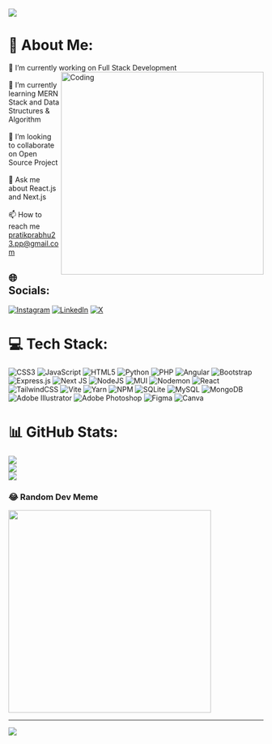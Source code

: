 <h1>
 <img src="https://user-images.githubusercontent.com/74038190/213910845-af37a709-8995-40d6-be59-724526e3c3d7.gif"/>
</h1>


# 💫 About Me:
 🔭 I’m currently working on Full Stack Development<br><img align="right" alt="Coding" width="400" src="https://img.static-rmg.be/a/view/q75/w/h/2258915/jim-carrey-gif.gif"><br>🌱 I’m currently learning MERN Stack and Data Structures & Algorithm<br><br>👯 I’m looking to collaborate on Open Source Project<br> <br>💬 Ask me about React.js and Next.js<br><br>📫 How to reach me pratikprabhu23.pp@gmail.com
 


## 🌐 Socials:
[![Instagram](https://img.shields.io/badge/Instagram-%23E4405F.svg?logo=Instagram&logoColor=white)](https://instagram.com/gg.shanks) [![LinkedIn](https://img.shields.io/badge/LinkedIn-%230077B5.svg?logo=linkedin&logoColor=white)](https://www.linkedin.com/in/pratikprabhu23/) [![X](https://img.shields.io/badge/X-black.svg?logo=X&logoColor=white)](https://x.com/@ShanksRH4) 

# 💻 Tech Stack:
![CSS3](https://img.shields.io/badge/css3-%231572B6.svg?style=for-the-badge&logo=css3&logoColor=white) ![JavaScript](https://img.shields.io/badge/javascript-%23323330.svg?style=for-the-badge&logo=javascript&logoColor=%23F7DF1E) ![HTML5](https://img.shields.io/badge/html5-%23E34F26.svg?style=for-the-badge&logo=html5&logoColor=white) ![Python](https://img.shields.io/badge/python-3670A0?style=for-the-badge&logo=python&logoColor=ffdd54) ![PHP](https://img.shields.io/badge/php-%23777BB4.svg?style=for-the-badge&logo=php&logoColor=white) ![Angular](https://img.shields.io/badge/angular-%23DD0031.svg?style=for-the-badge&logo=angular&logoColor=white) ![Bootstrap](https://img.shields.io/badge/bootstrap-%238511FA.svg?style=for-the-badge&logo=bootstrap&logoColor=white) ![Express.js](https://img.shields.io/badge/express.js-%23404d59.svg?style=for-the-badge&logo=express&logoColor=%2361DAFB) ![Next JS](https://img.shields.io/badge/Next-black?style=for-the-badge&logo=next.js&logoColor=white) ![NodeJS](https://img.shields.io/badge/node.js-6DA55F?style=for-the-badge&logo=node.js&logoColor=white) ![MUI](https://img.shields.io/badge/MUI-%230081CB.svg?style=for-the-badge&logo=mui&logoColor=white) ![Nodemon](https://img.shields.io/badge/NODEMON-%23323330.svg?style=for-the-badge&logo=nodemon&logoColor=%BBDEAD) ![React](https://img.shields.io/badge/react-%2320232a.svg?style=for-the-badge&logo=react&logoColor=%2361DAFB) ![TailwindCSS](https://img.shields.io/badge/tailwindcss-%2338B2AC.svg?style=for-the-badge&logo=tailwind-css&logoColor=white) ![Vite](https://img.shields.io/badge/vite-%23646CFF.svg?style=for-the-badge&logo=vite&logoColor=white) ![Yarn](https://img.shields.io/badge/yarn-%232C8EBB.svg?style=for-the-badge&logo=yarn&logoColor=white) ![NPM](https://img.shields.io/badge/NPM-%23CB3837.svg?style=for-the-badge&logo=npm&logoColor=white) ![SQLite](https://img.shields.io/badge/sqlite-%2307405e.svg?style=for-the-badge&logo=sqlite&logoColor=white) ![MySQL](https://img.shields.io/badge/mysql-%2300000f.svg?style=for-the-badge&logo=mysql&logoColor=white) ![MongoDB](https://img.shields.io/badge/MongoDB-%234ea94b.svg?style=for-the-badge&logo=mongodb&logoColor=white) ![Adobe Illustrator](https://img.shields.io/badge/adobe%20illustrator-%23FF9A00.svg?style=for-the-badge&logo=adobe%20illustrator&logoColor=white) ![Adobe Photoshop](https://img.shields.io/badge/adobe%20photoshop-%2331A8FF.svg?style=for-the-badge&logo=adobe%20photoshop&logoColor=white) ![Figma](https://img.shields.io/badge/figma-%23F24E1E.svg?style=for-the-badge&logo=figma&logoColor=white) ![Canva](https://img.shields.io/badge/Canva-%2300C4CC.svg?style=for-the-badge&logo=Canva&logoColor=white)
# 📊 GitHub Stats:
![](https://github-readme-stats.vercel.app/api?username=pratikprabhu&theme=nord&hide_border=false&include_all_commits=true&count_private=true)<br/>
![](https://github-readme-streak-stats.herokuapp.com/?user=pratikprabhu&theme=nord&hide_border=false)<br/>
![](https://github-readme-stats.vercel.app/api/top-langs/?username=pratikprabhu&theme=nord&hide_border=false&include_all_commits=true&count_private=true&layout=compact)


### 😂 Random Dev Meme
<img  src='https://randommeme-five.vercel.app/' style="height: 400px;"/>

---
[![](https://visitcount.itsvg.in/api?id=pratikprabhu&icon=5&color=9)](https://visitcount.itsvg.in)

<!-- Proudly created with GPRM ( https://gprm.itsvg.in ) -->
